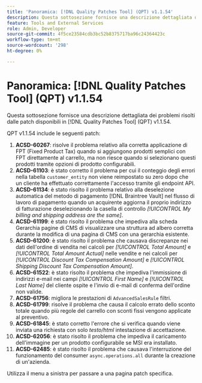 ```yaml
---
title: 'Panoramica: [!DNL Quality Patches Tool] (QPT) v1.1.54'
description: Questa sottosezione fornisce una descrizione dettagliata dei problemi risolti dalle patch disponibili in  [!DNL Quality Patches Tool] (QPT) v1.1.54.
feature: Tools and External Services
role: Admin, Developer
source-git-commit: 4f5ce23584cdb3bc52b8375717ba96c24364423c
workflow-type: tm+mt
source-wordcount: '298'
ht-degree: 0%

---
```


# Panoramica: [!DNL Quality Patches Tool] (QPT) v1.1.54

Questa sottosezione fornisce una descrizione dettagliata dei problemi risolti dalle patch disponibili in [!DNL Quality Patches Tool] (QPT) v1.1.54.

QPT v1.1.54 include le seguenti patch:

1. **ACSD-60267**: risolve il problema relativo alla corretta applicazione di FPT (Fixed Product Tax) quando si aggiungono prodotti semplici con FPT direttamente al carrello, ma non riesce quando si selezionano questi prodotti tramite opzioni di prodotto configurabili.
1. **ACSD-61103**: è stato corretto il problema per cui il conteggio degli errori nella tabella `customer_entity` non viene reimpostato su zero dopo che un cliente ha effettuato correttamente l&#39;accesso tramite gli endpoint API.
1. **ACSD-61134**: è stato risolto il problema relativo alla deselezione automatica del metodo di pagamento [!DNL Braintree Vault] nel flusso di lavoro di pagamento quando un acquirente aggiorna il proprio indirizzo di fatturazione deselezionando la casella di controllo *[!UICONTROL My billing and shipping address are the same]*.
1. **ACSD-61199**: è stato risolto il problema che impediva alla scheda Gerarchia pagine di CMS di visualizzare una struttura ad albero corretta durante la modifica di una pagina di CMS con una gerarchia esistente.
1. **ACSD-61200**: è stato risolto il problema che causava discrepanze nei dati dell&#39;ordine di vendita nei calcoli per *[!UICONTROL Total Amount]* e *[!UICONTROL Total Amount Actual]* nelle vendite e nei calcoli per *[!UICONTROL Discount Tax Compensation Amount]* e *[!UICONTROL Shipping Discount Tax Compensation Amount]*.
1. **ACSD-61522**: è stato risolto il problema che impediva l&#39;immissione di indirizzi e-mail nei campi *[!UICONTROL First Name]* e *[!UICONTROL Last Name]* del cliente ospite e l&#39;invio di e-mail di conferma dell&#39;ordine non valide.
1. **ACSD-61756**: migliora le prestazioni di `AdvancedSalesRule` filtri.
1. **ACSD-61799**: risolve il problema che causa il calcolo errato dello sconto totale quando più regole del carrello con sconti fissi vengono applicate al preventivo.
1. **ACSD-61845**: è stato corretto l&#39;errore che si verifica quando viene inviata una richiesta con solo *testo/html* intestazione di accettazione.
1. **ACSD-62056**: è stato risolto il problema che impediva il caricamento dell&#39;immagine per un prodotto configurabile se MSI era installato.
1. **ACSD-62485**: è stato risolto il problema che causava l&#39;interruzione del funzionamento del consumer `async.operations.all` durante la creazione di un&#39;azienda.

Utilizza il menu a sinistra per passare a una pagina patch specifica.
